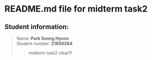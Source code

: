 README.md file for midterm task2
===
Student information:
---
>Name: **Park Seong Hyeon**  
Student number: **21800284** 
>>midterm task2 clear!!!

